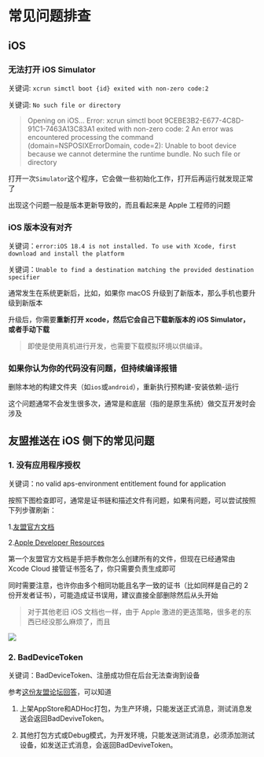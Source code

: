# 常见问题排查

## iOS

### 无法打开 iOS Simulator

关键词: `xcrun simctl boot {id} exited with non-zero code:2`

关键词: `No such file or directory`

> Opening on iOS...
> Error: xcrun simctl boot 9CEBE3B2-E677-4C8D-91C1-7463A13C83A1 exited with non-zero code: 2
> An error was encountered processing the command (domain=NSPOSIXErrorDomain, code=2):
> Unable to boot device because we cannot determine the runtime bundle.
> No such file or directory

打开一次`Simulator`这个程序，它会做一些初始化工作，打开后再运行就发现正常了

出现这个问题一般是版本更新导致的，而且看起来是 Apple 工程师的问题

### iOS 版本没有对齐

关键词：`error:iOS 18.4 is not installed. To use with Xcode, first download and install the platform`

关键词：`Unable to find a destination matching the provided destination specifier`

通常发生在系统更新后，比如，如果你 macOS 升级到了新版本，那么手机也要升级到新版本

升级后，你需要**重新打开 xcode，然后它会自己下载新版本的 iOS Simulator，或者手动下载**

> 即使是使用真机进行开发，也需要下载模拟环境以供编译。

### 如果你认为你的代码没有问题，但持续编译报错

删除本地的构建文件夹（如`ios`或`android`），重新执行预构建-安装依赖-运行

这个问题通常不会发生很多次，通常是和底层（指的是原生系统）做交互开发时会涉及

## 友盟推送在 iOS 侧下的常见问题

### 1. 没有应用程序授权

关键词：no valid aps-environment entitlement found for application

按照下图检查即可，通常是证书链和描述文件有问题，如果有问题，可以尝试按照下列步骤刷新：

1.[友盟官方文档](https://developer.umeng.com/docs/67966/detail/66748)

2.[Apple Developer Resources](https://developer.apple.com/account/resources/)

第一个友盟官方文档是手把手教你怎么创建所有的文件，但现在已经通常由 Xcode Cloud 接管证书签名了，你只需要负责生成即可

同时需要注意，也许你由多个相同功能且名字一致的证书（比如同样是自己的 2 份开发者证书），可能造成证书误用，建议直接全部删除然后从头开始

> 对于其他老旧 iOS 文档也一样，由于 Apple 激进的更迭策略，很多老的东西已经没那么麻烦了，而且

![](./images/ios_push_permission.png)

### 2. BadDeviceToken

关键词：BadDeviceToken、注册成功但在后台无法查询到设备

参考[这份友盟论坛回答](https://community.umeng.com/topic/view/675ff3b2cac72919a7a60083)，可以知道

1. 上架AppStore和ADHoc打包，为生产环境，只能发送正式消息，测试消息发送会返回BadDeviveToken。

2. 其他打包方式或Debug模式，为开发环境，只能发送测试消息，必须添加测试设备，如发送正式消息，会返回BadDeviveToken。


